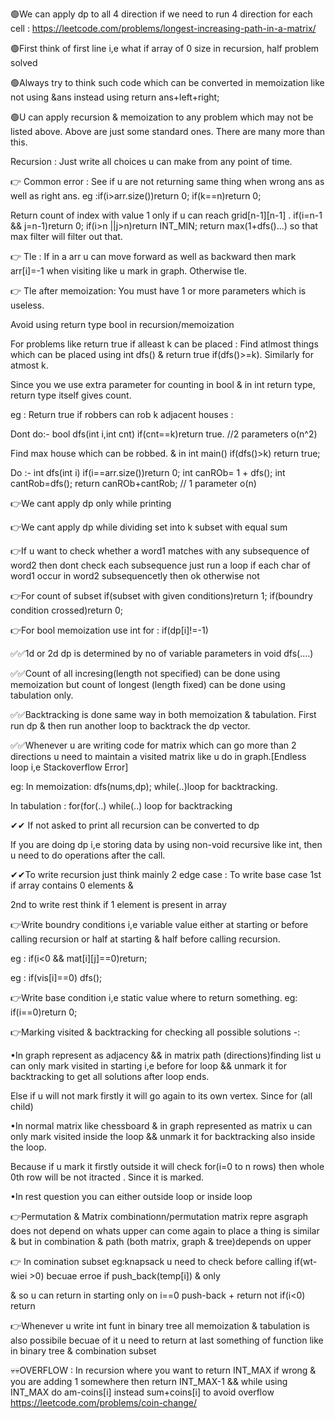 🟢We can apply dp to all 4 direction if we need to run 4 direction for each cell : https://leetcode.com/problems/longest-increasing-path-in-a-matrix/

🟢First think of first line i,e what if array of 0 size in recursion, half problem solved

🟢Always try to think such code which can be converted in memoization like not using &ans instead using return ans+left+right;

🟢U can apply recursion & memoization to any problem which may not be listed above. Above are just some standard ones. There are many more than this.

Recursion : Just write all choices u can make from any point of time.

👉 Common error : See if u are not returning same thing when wrong ans as well as right ans. eg :if(i>arr.size())return 0; if(k==n)return 0;

Return count of index with value 1 only if u can reach grid[n-1][n-1] .  if(i=n-1 && j=n-1)return 0;  if(i>n ||j>n)return INT_MIN;  return max(1+dfs()...) so that max filter will filter out that.

👉 Tle : If in a arr u can move forward as well as backward then mark arr[i]=-1 when visiting like u mark in graph. Otherwise tle.

👉 Tle after memoization: You must have 1 or more parameters which is useless.

Avoid using return type bool in recursion/memoization 

For problems like return true if alleast k can be placed : Find atlmost things which can be placed using int dfs() & return true if(dfs()>=k). Similarly for atmost k.

Since you we use extra parameter for counting in bool & in int return type, return type itself gives count.

eg : Return true if robbers can rob k adjacent houses : 

Dont do:- bool dfs(int i,int cnt) if(cnt==k)return true. //2 parameters o(n^2)

Find max house which can be robbed. & in int main() if(dfs()>k) return true;

Do :- int dfs(int i) if(i==arr.size())return 0;   int canROb= 1 + dfs(); int cantRob=dfs(); return canROb+cantRob;   // 1 parameter o(n)



👉We cant apply dp only while printing

👉We cant apply dp while dividing set into k subset with equal sum

👉If u want to check whether a word1 matches with any subsequence of word2 then dont check each subsequence just run a loop if each char of word1 occur in word2 subsequencetly then ok otherwise not

👉For count of subset if(subset with given conditions)return 1;
if(boundry condition crossed)return 0;

👉For bool memoization use int for : if(dp[i]!=-1)

✅✅1d or 2d dp is determined by no of variable parameters in void dfs(....)

✅✅Count of all incresing(length not specified) can be done using memoization but count of longest (length fixed) can be done using tabulation only.


✅✅Backtracking is done same way in both memoization & tabulation. First run dp & then run another loop to backtrack the dp vector.

✅✅Whenever u are writing code for matrix which can go more than 2 directions u need to maintain a visited matrix like u do in graph.[Endless loop i,e Stackoverflow Error]

eg: In memoization: dfs(nums,dp);   while(..)loop for backtracking.

In tabulation : for(for(..)  while(..) loop for backtracking

✔✔ If not asked to print all recursion can be converted to dp











If you are doing dp i,e storing data by using non-void recursive like int, then u need to do operations after the call.

✔✔To write recursion just think mainly 2 edge case : To write base case 1st if array contains 0 elements & 

2nd to write rest think if 1 element is present in array 






👉Write boundry conditions i,e variable value either at starting or before calling recursion or half at starting & half before calling recursion. 

eg : if(i<0 && mat[i][j]==0)return;   

eg : if(vis[i]==0) dfs();

👉Write base condition i,e static value where to return something. eg: if(i==0)return 0;

👉Marking visited & backtracking for checking all possible solutions -:

  •In graph represent as adjacency && in matrix path (directions)finding list u can only mark visited in starting i,e before for loop && unmark it for backtracking to get all solutions after loop ends.
  
  Else if u will not mark firstly it will go again to its own vertex. Since for (all child)

  •In normal matrix like chessboard & in graph represented as matrix u can only mark visited inside the loop && unmark it for backtracking also inside the loop.
  
  Because if u mark it firstly outside it will check  for(i=0 to n rows) then whole 0th row will be not itracted . Since it is marked.
      
  •In rest question you can either outside loop or inside loop


👉Permutation & Matrix combinationn/permutation matrix repre asgraph does not depend on whats upper can come again  to place a thing is similar & 
but in combination & path (both matrix, graph & tree)depends on upper


👉 In comination subset eg:knapsack u need to check before calling if(wt-wiei >0) becuae erroe if push_back(temp[i]) & only 

& so u can  return in starting only on i==0 push-back + return  not if(i<0) return

👉Whenever u write int funt in binary tree all memoization & tabulation is also possibile becuae of it u need to return at last something of function like in binary tree & combination subset

💀💀OVERFLOW : In recursion where you want to return INT_MAX if wrong & you are adding 1 somewhere then return INT_MAX-1  && while using INT_MAX do am-coins[i] instead sum+coins[i] to avoid overflow 
https://leetcode.com/problems/coin-change/

